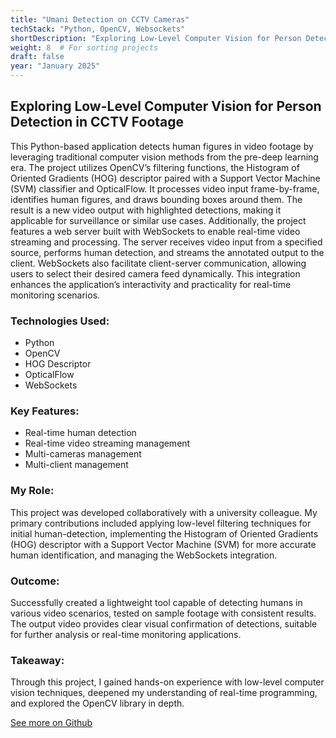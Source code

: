 ```yaml
---
title: "Umani Detection on CCTV Cameras"
techStack: "Python, OpenCV, Websockets"
shortDescription: "Exploring Low-Level Computer Vision for Person Detection in CCTV Footage"
weight: 8  # For sorting projects
draft: false
year: "January 2025"
---
```


## Exploring Low-Level Computer Vision for Person Detection in CCTV Footage
This Python-based application detects human figures in video footage by leveraging traditional computer vision methods from the pre-deep learning era. The project utilizes OpenCV’s filtering functions, the Histogram of Oriented Gradients (HOG) descriptor paired with a Support Vector Machine (SVM) classifier and OpticalFlow. It processes video input frame-by-frame, identifies human figures, and draws bounding boxes around them. The result is a new video output with highlighted detections, making it applicable for surveillance or similar use cases.
Additionally, the project features a web server built with WebSockets to enable real-time video streaming and processing. The server receives video input from a specified source, performs human detection, and streams the annotated output to the client. WebSockets also facilitate client-server communication, allowing users to select their desired camera feed dynamically. This integration enhances the application’s interactivity and practicality for real-time monitoring scenarios.

### Technologies Used:
- Python
- OpenCV
- HOG Descriptor
- OpticalFlow
- WebSockets

### Key Features:
- Real-time human detection
- Real-time video streaming management
- Multi-cameras management
- Multi-client management

### My Role:
This project was developed collaboratively with a university colleague. My primary contributions included applying low-level filtering techniques for initial human-detection, implementing the Histogram of Oriented Gradients (HOG) descriptor with a Support Vector Machine (SVM) for more accurate human identification, and managing the WebSockets integration.

### Outcome:
Successfully created a lightweight tool capable of detecting humans in various video scenarios, tested on sample footage with consistent results. The output video provides clear visual confirmation of detections, suitable for further analysis or real-time monitoring applications. 

### Takeaway:
Through this project, I gained hands-on experience with low-level computer vision techniques, deepened my understanding of real-time programming, and explored the OpenCV library in depth. 

[See more on Github](https://github.com/MarcoMorandin/human-detection-on-videos)